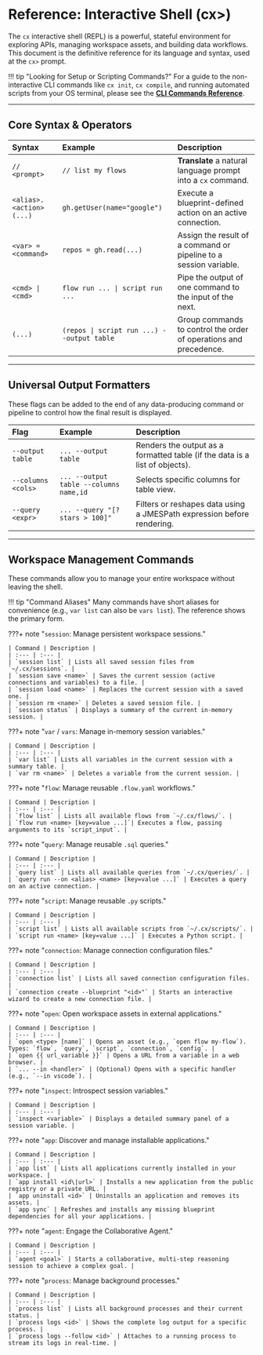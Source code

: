 # Reference: Interactive Shell (cx>)

The `cx` interactive shell (REPL) is a powerful, stateful environment for exploring APIs, managing workspace assets, and building data workflows. This document is the definitive reference for its language and syntax, used at the `cx>` prompt.

!!! tip "Looking for Setup or Scripting Commands?"
For a guide to the non-interactive CLI commands like `cx init`, `cx compile`, and running automated scripts from your OS terminal, please see the [**CLI Commands Reference**](cli.md).

---

## Core Syntax & Operators

| Syntax                  | Example                                    | Description                                                       |
| :---------------------- | :----------------------------------------- | :---------------------------------------------------------------- |
| `// <prompt>`           | `// list my flows`                         | **Translate** a natural language prompt into a `cx` command.      |
| `<alias>.<action>(...)` | `gh.getUser(name="google")`                | Execute a blueprint-defined action on an active connection.       |
| `<var> = <command>`     | `repos = gh.read(...)`                     | Assign the result of a command or pipeline to a session variable. |
| `<cmd> \| <cmd>`        | `flow run ... \| script run ...`           | Pipe the output of one command to the input of the next.          |
| `(...)`                 | `(repos \| script run ...) --output table` | Group commands to control the order of operations and precedence. |

---

## Universal Output Formatters

These flags can be added to the end of any data-producing command or pipeline to control how the final result is displayed.

| Flag               | Example                                | Description                                                                 |
| :----------------- | :------------------------------------- | :-------------------------------------------------------------------------- |
| `--output table`   | `... --output table`                   | Renders the output as a formatted table (if the data is a list of objects). |
| `--columns <cols>` | `... --output table --columns name,id` | Selects specific columns for table view.                                    |
| `--query <expr>`   | `... --query "[?stars > 100]"`         | Filters or reshapes data using a JMESPath expression before rendering.      |

---

## Workspace Management Commands

These commands allow you to manage your entire workspace without leaving the shell.

!!! tip "Command Aliases"
Many commands have short aliases for convenience (e.g., `var list` can also be `vars list`). The reference shows the primary form.

???+ note "`session`: Manage persistent workspace sessions."

    | Command | Description |
    | :--- | :--- |
    | `session list` | Lists all saved session files from `~/.cx/sessions`. |
    | `session save <name>` | Saves the current session (active connections and variables) to a file. |
    | `session load <name>` | Replaces the current session with a saved one. |
    | `session rm <name>` | Deletes a saved session file. |
    | `session status` | Displays a summary of the current in-memory session. |

???+ note "`var` / `vars`: Manage in-memory session variables."

    | Command | Description |
    | :--- | :--- |
    | `var list` | Lists all variables in the current session with a summary table. |
    | `var rm <name>` | Deletes a variable from the current session. |

???+ note "`flow`: Manage reusable `.flow.yaml` workflows."

    | Command | Description |
    | :--- | :--- |
    | `flow list` | Lists all available flows from `~/.cx/flows/`. |
    | `flow run <name> [key=value ...]`| Executes a flow, passing arguments to its `script_input`. |

???+ note "`query`: Manage reusable `.sql` queries."

    | Command | Description |
    | :--- | :--- |
    | `query list` | Lists all available queries from `~/.cx/queries/`. |
    | `query run --on <alias> <name> [key=value ...]` | Executes a query on an active connection. |

???+ note "`script`: Manage reusable `.py` scripts."

    | Command | Description |
    | :--- | :--- |
    | `script list` | Lists all available scripts from `~/.cx/scripts/`. |
    | `script run <name> [key=value ...]` | Executes a Python script. |

???+ note "`connection`: Manage connection configuration files."

    | Command | Description |
    | :--- | :--- |
    | `connection list` | Lists all saved connection configuration files. |
    | `connection create --blueprint "<id>"` | Starts an interactive wizard to create a new connection file. |

???+ note "`open`: Open workspace assets in external applications."

    | Command | Description |
    | :--- | :--- |
    | `open <type> [name]` | Opens an asset (e.g., `open flow my-flow`). Types: `flow`, `query`, `script`, `connection`, `config`. |
    | `open {{ url_variable }}` | Opens a URL from a variable in a web browser. |
    | `... --in <handler>` | (Optional) Opens with a specific handler (e.g., `--in vscode`). |

???+ note "`inspect`: Introspect session variables."

    | Command | Description |
    | :--- | :--- |
    | `inspect <variable>` | Displays a detailed summary panel of a session variable. |

???+ note "`app`: Discover and manage installable applications."

    | Command | Description |
    | :--- | :--- |
    | `app list` | Lists all applications currently installed in your workspace. |
    | `app install <id\|url>` | Installs a new application from the public registry or a private URL. |
    | `app uninstall <id>` | Uninstalls an application and removes its assets. |
    | `app sync` | Refreshes and installs any missing blueprint dependencies for all your applications. |

???+ note "`agent`: Engage the Collaborative Agent."

    | Command | Description |
    | :--- | :--- |
    | `agent <goal>` | Starts a collaborative, multi-step reasoning session to achieve a complex goal. |

???+ note "`process`: Manage background processes."

    | Command | Description |
    | :--- | :--- |
    | `process list` | Lists all background processes and their current status. |
    | `process logs <id>` | Shows the complete log output for a specific process. |
    | `process logs --follow <id>` | Attaches to a running process to stream its logs in real-time. |
